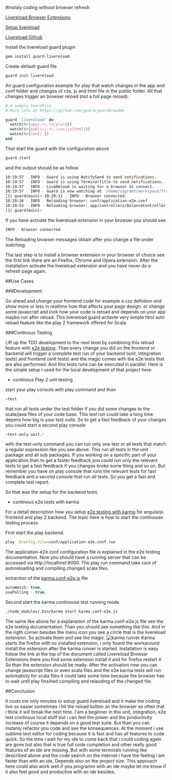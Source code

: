 #instaly coding without browser refresh

[Livereload Browser Extensions](http://feedback.livereload.com/knowledgebase/articles/86242-how-do-i-install-and-use-the-browser-extensions-)

[Setup livereload](https://coderwall.com/p/-uvdya)

[Livereload Github](https://github.com/guard/guard-livereload)


Install the livereload guard plugin
```bash
gem install guard-livereload
```

Create default guard file
```bash
guard init livereload
```

An guard configuration example for play that watch changes in the app and conf folder and changes of css, js and html file in the public folder. All that changes trigger an browser reload (not a full page reload).
```ruby
# A sample Guardfile
# More info at https://github.com/guard/guard#readme

guard 'livereload' do
  watch(%r{app/.+\.(scala)$})
  watch(%r{public/.+\.(css|js|html)})
  watch(%r{conf/.})
end
```

That start the guard with the configuration above 
```sh
guard start
```
and the output should be as follow
```sh
10:19:57 - INFO - Guard is using NotifySend to send notifications.
10:19:57 - INFO - Guard is using TerminalTitle to send notifications.
10:19:57 - INFO - LiveReload is waiting for a browser to connect.
10:19:57 - INFO - Guard is now watching at '/home/vagrant/workspace/frank/bankapp'
[1] guard(main)> 10:20:11 - INFO - Browser connected.
10:20:26 - INFO - Reloading browser: conf/application-e2e.conf
10:20:53 - INFO - Reloading browser: app/controllers/BalanceController.scala
[1] guard(main)> 
```
If you have activate the livereload extension in your browser you should see
```bash
INFO - Browser connected
```
The Reloading browser messages obtain after you change a file under watching.

The last step is to install a browser extension in your browser of choice see the first link there are an Firefox, Chrome and Opera extension. After the installation activate the livereload extension and you have never do a refresh page again.

##Use Cases

###Development

Go ahead and change your frontend code for example a css defintion and show more or less in realtime how that affects your page design. or change some javascript and look how your code is reload and depends on your app maybe run after reload. This livereload guard actiavte very simple html auto reload feature like the play 2 framework offered for Scala.

###Continous Testing

Lift up the TDD development to the next level by combining this reload feature with [e2e testing](https://github.com/pussinboots/bankapp/blob/master/doc/e2etest.md). Than every change you did on the frontend or backend
will trigger a complete test run of your backend (unit, integration tests) and frontend (unit tests) and the magic comes with the e2e tests that are also performed. And this tests runs can be executed in parallel. Here is the simple setup i used for the local development of that project here.

* continous Play 2 unit testing

start your play console with play command and than
```bash
~test
```
that run all tests under the test folder if you did some changes to the scala/java files of your code base. This test run could take a long time depens how big is your test suite. So to get a fast feedback of your changes you could start a second play console
```bash
~test-only unit.*
```
with the test-only command you can run only one test or all tests that match a regular expression like you see above. This run all tests in the unit package and all sub packages. If you working on a specific part of your application than to get a faster feedback you could run only the relevant tests to get a fast feedback if you changes broke some thing and so on. But remember you have on play console that runs the relevant tests for fast feedback and a second console that run all tests. So you get a fast and complete test report.

So that was the setup for the backend tests.

* continous e2e tests with karma

For a detail description how you setup [e2e testing with karma](https://github.com/pussinboots/bankapp/blob/master/doc/e2etest.md) for angularjs frontend and play 2 backend. The topic here is how to start the continouse testing process. 

First start the play backend.
```bash
play -Dconfig.file=conf/application-e2e.conf run
```
The application-e2e.conf configuration file is explained in the e2e testing documentation. Now you should have a running server that can be accessed via http://localhost:9000. The play run command take care of autoreloading and compiling changed scala files.

extraction of the [karma.conf-e2e.js](https://github.com/pussinboots/bankapp/blob/master/karma.conf-e2e.js) file
```javascript
autoWatch: true,
usePolling : true,
```

Second start the karma continouse test running mode.
```bash
./node_modules/.bin/karma start karma.conf-e2e.js
```
The same like above for a explanation of the karma.conf-e2e.js file see the e2e testing documentation. 
Than you should see something like this. And in the rigth corner besides the menu icon you see a circle that is the livereload extension. So activate them and see the magic.
![karma runner](https://raw.githubusercontent.com/pussinboots/bankapp/master/public/images/karma_runner_firefox.png)
Karma starts the firefox with no installed extension, i only found the workaround install the extension after the karma runner is started. Installation is easy follow the link at the top of the document called Livereload Browser Extensions there you find some extension install it and for firefox restart it. So than the extension should be ready. After the activation now you can change javascript files or even scala files and the e2e karma tests will run automaticly for scala files it could take some time because the browser has to wait until play finsihed compiling and relaoding of the changed file.

##Conclusion

It costs me only minutes to setup guard livereload and it make the coding live so easier sometimes i hit the reload button on the browser so often that i think it will break the next time. I'am a beginner in this unit, integration, e2e test continous local stuff but i can feel the power and the productivity increase of course it depends on a good test suite. But than you can instanly refactor you code and see the konsequences. At the moment i use sublime text editor for coding because it is fast and has all features to code quick. So the time i wait for my ide to come back that i could coding again are gone but also that is true full code completion and other really good features of an ide are missing. But with some terminals running like described above and the code search on the internet i have the feeling i am faster than with an ide. Depends also on the project size. This approach here could also work well if you programm with an ide maybe let me know if it also feel good and productive with an ide besides.


